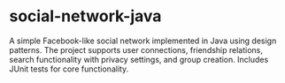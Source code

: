 # social-network-java
A simple Facebook-like social network implemented in Java using design patterns. The project supports user connections, friendship relations, search functionality with privacy settings, and group creation. Includes JUnit tests for core functionality.

